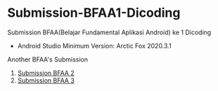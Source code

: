 # Submission-BFAA1-Dicoding
Submission BFAA(Belajar Fundamental Aplikasi Android) ke 1 Dicoding

<ul>
  <li>Android Studio Minimum Version: Arctic Fox 2020.3.1</li>
</ul>
<p>Another BFAA's Submission</p>
<ol>
  <li><a href="https://github.com/KylixEza/Submission-BFAA2-Dicoding">Submission BFAA 2</a></li>
  <li><a href="https://github.com/KylixEza/Submission-BFAA3-Dicoding">Submission BFAA 3</a></li>
</ol>
